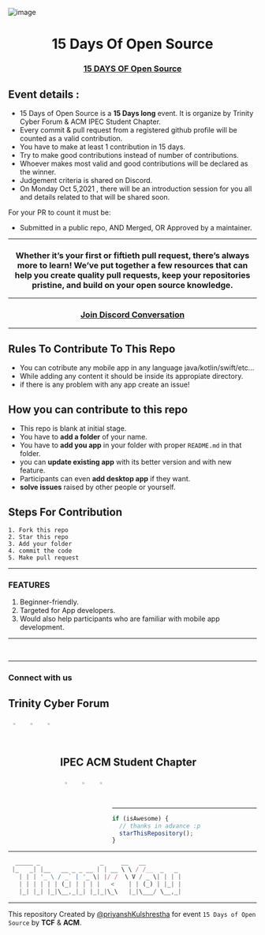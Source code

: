 ![image](https://thirsty-hamilton-3f91c5.netlify.app/15doos.png)

<h1 align="center"> 15 Days Of Open Source </h1>

<h3 align="center">
    <a href="#">
        15 DAYS OF Open Source
    </a>
</h3>

## Event details :

- 15 Days of Open Source is a **15 Days long** event. It is organize by Trinity Cyber Forum & ACM IPEC Student Chapter.
- Every commit & pull request from a registered github profile will be counted as a valid contribution.
- You have to make at least 1 contribution in 15 days.
- Try to make good contributions instead of number of contributions.
- Whoever makes most valid and good contributions will be declared as the winner.
- Judgement criteria is shared on Discord.
- On Monday Oct 5,2021 , there will be an introduction session for you all and details related to that will be shared soon.

For your PR to count it must be:

- Submitted in a public repo, AND Merged, OR Approved by a maintainer.



---

<h3 align="center"> Whether it’s your first or fiftieth pull request, there’s always more to learn! We’ve put together a few resources that can help you create quality pull requests, keep your repositories pristine, and build on your open source knowledge. </h3>

---

<h3 align="center">
    <a href="https://discord.gg/CWF6vqbH">
       Join Discord Conversation
    </a>
</h3>

---

## Rules To Contribute To This Repo

- You can cotribute any mobile app in any language java/kotlin/swift/etc...
- While adding any content it should be inside its appropiate directory.
- if there is any problem with any app create an issue!

## How you can contribute to this repo

- This repo is blank at initial stage.
- You have to **add a folder** of your name.
- You have to **add you app** in your folder with proper `README.md` in that folder.
- you can **update existing app** with its better version and with new feature.
- Participants can even **add desktop app** if they want.
- **solve issues** raised by other people or yourself.

## Steps For Contribution

    1. Fork this repo
    2. Star this repo
    3. Add your folder
    4. commit the code
    5. Make pull request

---

### FEATURES

1. Beginner-friendly.
2. Targeted for App developers.
3. Would also help participants who are familiar with mobile app development.

---

<br>

---

### Connect with us

## Trinity Cyber Forum

<p>
<a href="https://github.com/ipectrinity">
  <img align="left" alt="" width="3%" style="margin:10px" src="https://cdn.jsdelivr.net/npm/simple-icons@3.13.0/icons/github.svg" />
</a>  
    
<a href="https://www.instagram.com/ipectrinity/">
  <img align="left" alt="" width="3%" style="margin:10px" src="https://cdn.jsdelivr.net/npm/simple-icons@v3/icons/instagram.svg" />
</a>
    
<a href="https://www.facebook.com/ipectrinity">
  <img align="left" alt="" width="3%"  style="margin:10px" src="https://cdn.jsdelivr.net/npm/simple-icons@3.13.0/icons/facebook.svg" />
</a>&ensp;&ensp;&ensp;
</p>
<br>

## IPEC ACM Student Chapter

<p>
<a href="https://acm.ipec.org.in/ipecacm@gmail.com">
  <img align="left" alt="Sunny's LinkdeIn" width="3%" style="margin:10px" src="https://cdn.jsdelivr.net/npm/simple-icons@3.13.0/icons/gmail.svg" />
</a>  
    
<a href="https://www.instagram.com/ipec_acm_chapter/">
  <img align="left" alt="Sunny's Instagram" width="3%" style="margin:10px" src="https://cdn.jsdelivr.net/npm/simple-icons@v3/icons/instagram.svg" />
</a>
    
<a href="https://www.facebook.com/IpecACM/">
  <img align="left" alt="Sunny's Twitter" width="3%"  style="margin:10px" src="https://cdn.jsdelivr.net/npm/simple-icons@3.13.0/icons/facebook.svg" />
</a>&ensp;&ensp;&ensp;
</p>
<br>

---

```javascript
if (isAwesome) {
  // thanks in advance :p
  starThisRepository();
}
```

---

```javascript
  _____ _                 _     __   __
 |_   _| |__   __ _ _ __ | | __ \ \ / /__  _   _
   | | | '_ \ / _` | '_ \| |/ /  \ V / _ \| | | |
   | | | | | | (_| | | | |   <    | | (_) | |_| |
   |_| |_| |_|\__,_|_| |_|_|\_\   |_|\___/ \__,_|
```
---


 This repository Created by [@priyanshKulshrestha](https://github.com/priyanshkulshrestha) for event `15 Days of Open Source` by **TCF** & **ACM**. 
